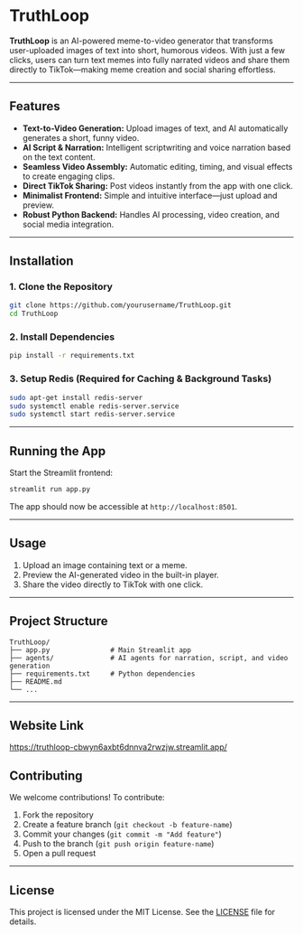 # TruthLoop

**TruthLoop** is an AI-powered meme-to-video generator that transforms user-uploaded images of text into short, humorous videos. With just a few clicks, users can turn text memes into fully narrated videos and share them directly to TikTok—making meme creation and social sharing effortless.

---

## Features

* **Text-to-Video Generation:** Upload images of text, and AI automatically generates a short, funny video.
* **AI Script & Narration:** Intelligent scriptwriting and voice narration based on the text content.
* **Seamless Video Assembly:** Automatic editing, timing, and visual effects to create engaging clips.
* **Direct TikTok Sharing:** Post videos instantly from the app with one click.
* **Minimalist Frontend:** Simple and intuitive interface—just upload and preview.
* **Robust Python Backend:** Handles AI processing, video creation, and social media integration.

---

## Installation

### 1. Clone the Repository

```bash
git clone https://github.com/yourusername/TruthLoop.git
cd TruthLoop
```

### 2. Install Dependencies

```bash
pip install -r requirements.txt
```

### 3. Setup Redis (Required for Caching & Background Tasks)

```bash
sudo apt-get install redis-server
sudo systemctl enable redis-server.service
sudo systemctl start redis-server.service
```

---

## Running the App

Start the Streamlit frontend:

```bash
streamlit run app.py
```

The app should now be accessible at `http://localhost:8501`.

---

## Usage

1. Upload an image containing text or a meme.
2. Preview the AI-generated video in the built-in player.
3. Share the video directly to TikTok with one click.

---

## Project Structure

```
TruthLoop/
├── app.py               # Main Streamlit app
├── agents/              # AI agents for narration, script, and video generation
├── requirements.txt     # Python dependencies
├── README.md
└── ...
```

---
## Website Link
https://truthloop-cbwyn6axbt6dnnva2rwzjw.streamlit.app/

## Contributing

We welcome contributions! To contribute:

1. Fork the repository
2. Create a feature branch (`git checkout -b feature-name`)
3. Commit your changes (`git commit -m "Add feature"`)
4. Push to the branch (`git push origin feature-name`)
5. Open a pull request

---

## License

This project is licensed under the MIT License. See the [LICENSE](LICENSE) file for details.


